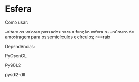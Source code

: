 # Esfera
Como usar:

-altere os valores passados para a função esfera n==número de amostragem para os semicírculos e círculos; r==raio

Dependências:

PyOpenGL

PySDL2

pysdl2-dll
